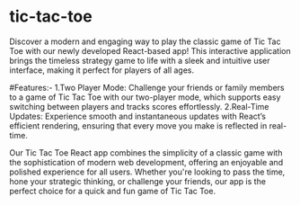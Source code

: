 # tic-tac-toe
Discover a modern and engaging way to play the classic game of Tic Tac Toe with our newly developed React-based app! This interactive application brings the timeless strategy game to life with a sleek and intuitive user interface, making it perfect for players of all ages.

#Features:-
1.Two Player Mode: Challenge your friends or family members to a game of Tic Tac Toe with our two-player mode, which supports easy switching between players and tracks scores effortlessly.
2.Real-Time Updates: Experience smooth and instantaneous updates with React’s efficient rendering, ensuring that every move you make is reflected in real-time.

Our Tic Tac Toe React app combines the simplicity of a classic game with the sophistication of modern web development, offering an enjoyable and polished experience for all users. Whether you're looking to pass the time, hone your strategic thinking, or challenge your friends, our app is the perfect choice for a quick and fun game of Tic Tac Toe.


